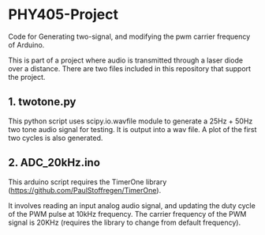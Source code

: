 # PHY405-Project
Code for Generating two-signal, and modifying the pwm carrier frequency of Arduino.

This is part of a project where audio is transmitted through  a laser diode over a distance. There are two files included in this repository that support the project.

## 1. twotone.py
This python script uses scipy.io.wavfile module to generate a 25Hz + 50Hz two tone audio signal for testing. It is output into a wav file. A plot of the first two cycles is also generated.

## 2. ADC_20kHz.ino
This arduino script requires the TimerOne library (https://github.com/PaulStoffregen/TimerOne). 

It involves reading an input analog audio signal, and updating the duty cycle of the PWM pulse at 10kHz frequency. The carrier frequency of the PWM signal is 20KHz (requires the library to change from default frequency).
